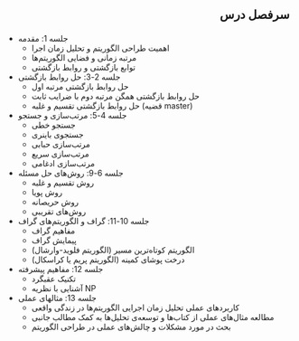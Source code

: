 <!-----



Conversion time: 0.391 seconds.


Using this HTML file:

1. Paste this output into your source file.
2. See the notes and action items below regarding this conversion run.
3. Check the rendered output (headings, lists, code blocks, tables) for proper
   formatting and use a linkchecker before you publish this page.

Conversion notes:

* Docs to Markdown version 1.0β36
* Wed Jun 05 2024 01:36:38 GMT-0700 (PDT)
* Source doc: Algorithm Design Syllabus
* This is a partial selection. Check to make sure intra-doc links work.
----->


<h2><p dir="rtl">
سرفصل درس</p>
</h2>


<ul>

<li>
جلسه 1: مقدمه 
<ul>
 
<li>
 اهمیت طراحی الگوریتم و تحلیل زمان اجرا
 
<li>مرتبه زمانی و فضایی الگوریتم‌ها
 
<li>توابع بازگشتی و روابط بازگشتی
</li> 
</ul>

<li>جلسه 2-3: حل روابط بازگشتی 
<ul>
 
<li>
حل روابط بازگشتی مرتبه اول
 
<li>حل روابط بازگشتی همگن مرتبه دوم با ضرایب ثابت
 
<li>حل روابط بازگشتی تقسیم و غلبه (قضیه master)
</li> 
</ul>

<li>جلسه 4-5: مرتب‌سازی و جستجو 
<ul>
 
<li>
جستجو خطی
 
<li>جستجوی باینری
 
<li>مرتب‌سازی حبابی
 
<li>مرتب‌سازی سریع
 
<li>مرتب‌سازی ادغامی
</li> 
</ul>

<li>جلسه 6-9: روش‌های حل مسئله 
<ul>
 
<li>
روش تقسیم و غلبه
 
<li>روش پویا
 
<li>روش حریصانه
 
<li>روش‌های تقریبی
</li> 
</ul>

<li>جلسه 10-11: گراف و الگوریتم‌های گراف 
<ul>
 
<li>
مفاهیم گراف
 
<li>پیمایش گراف
 
<li>الگوریتم کوتاه‌ترین مسیر (الگوریتم فلوید-وارشال)
 
<li>درخت پوشای کمینه (الگوریتم پریم یا کراسکال)
</li> 
</ul>

<li>جلسه 12: مفاهیم پیشرفته 
<ul>
 
<li>
تکنیک عقبگرد
 
<li>آشنایی با نظریه NP 
</li> 
</ul>

<li>جلسه 13: مثالهای عملی 
<ul>
 
<li>
کاربردهای عملی تحلیل زمان اجرایی الگوریتم‌ها در زندگی واقعی
 
<li>مطالعه مثال‌های عملی از کتاب‌ها و توسعه‌ی تحلیل‌ها به کمک مطالب جانبی
 
<li>بحث در مورد مشکلات و چالش‌های عملی در طراحی الگوریتم